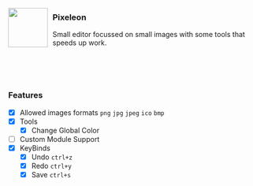 <div style="display: flex; align-items: center; gap: 10px;">
  <img src="https://github.com/user-attachments/assets/b77645de-99a4-49b4-a08f-c89ea149d27a" width="80"/>
  <div>
    <h3>Pixeleon</h3>
    <p>Small editor focussed on small images with some tools that speeds up work.</p>
  </div>
</div>
<br>
<br>
<br>
<h3>Features</h3>

- [x] Allowed images formats `png` `jpg` `jpeg` `ico` `bmp`
- [x] Tools
  - [x] Change Global Color
- [ ] Custom Module Support
- [x] KeyBinds 
  - [x] Undo `ctrl+z`
  - [x] Redo `ctrl+y`
  - [x] Save `ctrl+s`

